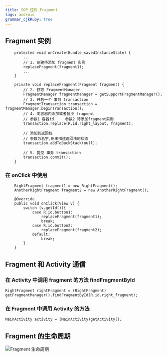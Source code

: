 ```yaml
---
title: SOP_控件_Fragment
tags: android
grammar_cjkRuby: true
---
```


## Fragment 实例

```
    protected void onCreate(Bundle savedInstanceState) {
        ...
        // 1. 创建待添加 fragment 实例
        replaceFragment(fragment1);
        ...
    }

    private void replaceFragment(Fragment fragment) {
        // 2. 获取 FragmentManager
        FragmentManager fragmentManager = getSupportFragmentManager();
        // 3. 开启一个 事务 transaction
        FragmentTransaction transaction = fragmentManager.beginTransaction();
        // 4. 向容器内添加或者替换 fragment
        // 参数1 容器id     参数2 待添加fragment实例
        transaction.replace(R.id.right_layout, fragment);

        // 添加到返回栈
        // 参数为名字,用来描述返回栈的状态
        transaction.addToBackStack(null);

        // 5. 提交 事务 transaction
        transaction.commit();
    }

```

### 在 onClick 中使用
```
	RightFragment fragment1 = new RightFragment();
    AnotherRightFragment fragment2 = new AnotherRightFragment();

    @Override
    public void onClick(View v) {
        switch (v.getId()){
            case R.id.button1:
                replaceFragment(fragment1);
                break;
            case R.id.button2:
                replaceFragment(fragment2);
            default:
                break;
        }
    }
```

## Fragment 和 Activity 通信

### 在 Activity 中调用 fragment 的方法 findFragmentById
```
RightFragment rightFragment = (RightFragment) getFragmentManager().findFragmentById(R.id.right_fragment);
```

### 在  Fragment 中调用 Activity 的方法
```
MainActivity activity = (MainActivity)getActivity();
```


## Fragment 的生命周期

![Fragment 生命周期](https://ws1.sinaimg.cn/large/ba061518ly1ftf9x1v0grj208t0nj0ui.jpg)

